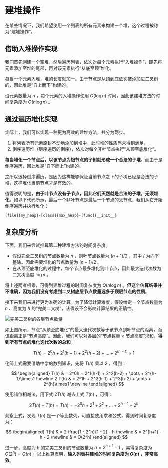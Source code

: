 # 建堆操作

在某些情况下，我们希望使用一个列表的所有元素来构建一个堆，这个过程被称为“建堆操作”。

## 借助入堆操作实现

我们首先创建一个空堆，然后遍历列表，依次对每个元素执行“入堆操作”，即先将元素添加至堆的尾部，再对该元素执行“从底至顶”堆化。

每当一个元素入堆，堆的长度就加一。由于节点是从顶到底依次被添加进二叉树的，因此堆是“自上而下”构建的。

设元素数量为 $n$ ，每个元素的入堆操作使用 $O(\log{n})$ 时间，因此该建堆方法的时间复杂度为 $O(n \log n)$ 。

## 通过遍历堆化实现

实际上，我们可以实现一种更为高效的建堆方法，共分为两步。

1. 将列表所有元素原封不动地添加到堆中，此时堆的性质尚未得到满足。
2. 倒序遍历堆（层序遍历的倒序），依次对每个非叶节点执行“从顶至底堆化”。

**每当堆化一个节点后，以该节点为根节点的子树就形成一个合法的子堆**。而由于是倒序遍历，因此堆是“自下而上”构建的。

之所以选择倒序遍历，是因为这样能够保证当前节点之下的子树已经是合法的子堆，这样堆化当前节点才是有效的。

值得说明的是，**由于叶节点没有子节点，因此它们天然就是合法的子堆，无须堆化**。如以下代码所示，最后一个非叶节点是最后一个节点的父节点，我们从它开始倒序遍历并执行堆化：

```src
[file]{my_heap}-[class]{max_heap}-[func]{__init__}
```

## 复杂度分析

下面，我们来尝试推算第二种建堆方法的时间复杂度。

- 假设完全二叉树的节点数量为 $n$ ，则叶节点数量为 $(n + 1) / 2$ ，其中 $/$ 为向下整除。因此需要堆化的节点数量为 $(n - 1) / 2$ 。
- 在从顶至底堆化的过程中，每个节点最多堆化到叶节点，因此最大迭代次数为二叉树高度 $\log n$ 。

将上述两者相乘，可得到建堆过程的时间复杂度为 $O(n \log n)$ 。**但这个估算结果并不准确，因为我们没有考虑到二叉树底层节点数量远多于顶层节点的性质**。

接下来我们来进行更为准确的计算。为了降低计算难度，假设给定一个节点数量为 $n$ 、高度为 $h$ 的“完美二叉树”，该假设不会影响计算结果的正确性。

![完美二叉树的各层节点数量](https://gitee.com/taoweitao/hello-algo/raw/dev/docs/chapter_heap/build_heap.assets/heapify_operations_count.png)

如上图所示，节点“从顶至底堆化”的最大迭代次数等于该节点到叶节点的距离，而该距离正是“节点高度”。因此，我们可以对各层的“节点数量 $\times$ 节点高度”求和，**得到所有节点的堆化迭代次数的总和**。

$$
T(h) = 2^0h + 2^1(h-1) + 2^2(h-2) + \dots + 2^{(h-1)}\times1
$$

化简上式需要借助中学的数列知识，先将 $T(h)$ 乘以 $2$ ，得到：

$$
\begin{aligned}
T(h) & = 2^0h + 2^1(h-1) + 2^2(h-2) + \dots + 2^{h-1}\times1 \newline
2 T(h) & = 2^1h + 2^2(h-1) + 2^3(h-2) + \dots + 2^{h}\times1 \newline
\end{aligned}
$$

使用错位相减法，用下式 $2 T(h)$ 减去上式 $T(h)$ ，可得：

$$
2T(h) - T(h) = T(h) = -2^0h + 2^1 + 2^2 + \dots + 2^{h-1} + 2^h
$$

观察上式，发现 $T(h)$ 是一个等比数列，可直接使用求和公式，得到时间复杂度为：

$$
\begin{aligned}
T(h) & = 2 \frac{1 - 2^h}{1 - 2} - h \newline
& = 2^{h+1} - h - 2 \newline
& = O(2^h)
\end{aligned}
$$

进一步，高度为 $h$ 的完美二叉树的节点数量为 $n = 2^{h+1} - 1$ ，易得复杂度为 $O(2^h) = O(n)$ 。以上推算表明，**输入列表并建堆的时间复杂度为 $O(n)$ ，非常高效**。
